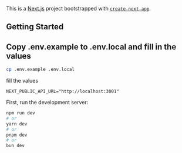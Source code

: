 This is a [Next.js](https://nextjs.org/) project bootstrapped with [`create-next-app`](https://github.com/vercel/next.js/tree/canary/packages/create-next-app).

## Getting Started

## Copy .env.example to .env.local and fill in the values

```bash
cp .env.example .env.local
````

fill the values
```text
NEXT_PUBLIC_API_URL="http://localhost:3001"
```

First, run the development server:

```bash
npm run dev
# or
yarn dev
# or
pnpm dev
# or
bun dev
```

